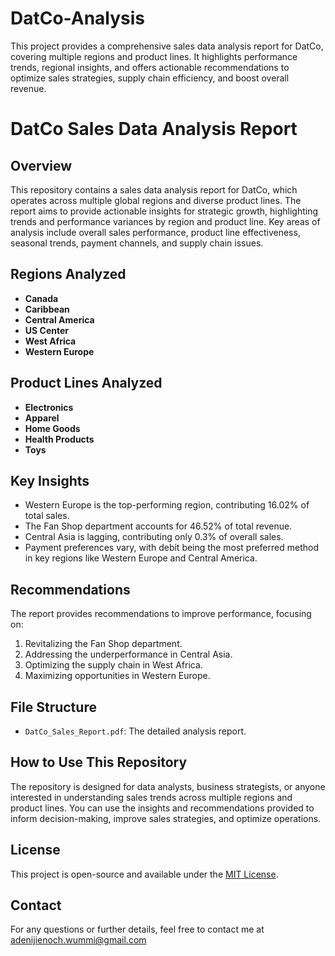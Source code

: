 # DatCo-Analysis
This project provides a comprehensive sales data analysis report for DatCo, covering multiple regions and product lines. It highlights performance trends, regional insights, and offers actionable recommendations to optimize sales strategies, supply chain efficiency, and boost overall revenue.
# DatCo Sales Data Analysis Report

## Overview
This repository contains a sales data analysis report for DatCo, which operates across multiple global regions and diverse product lines. The report aims to provide actionable insights for strategic growth, highlighting trends and performance variances by region and product line. Key areas of analysis include overall sales performance, product line effectiveness, seasonal trends, payment channels, and supply chain issues.

## Regions Analyzed
- **Canada**
- **Caribbean**
- **Central America**
- **US Center**
- **West Africa**
- **Western Europe**

## Product Lines Analyzed
- **Electronics**
- **Apparel**
- **Home Goods**
- **Health Products**
- **Toys**

## Key Insights
- Western Europe is the top-performing region, contributing 16.02% of total sales.
- The Fan Shop department accounts for 46.52% of total revenue.
- Central Asia is lagging, contributing only 0.3% of overall sales.
- Payment preferences vary, with debit being the most preferred method in key regions like Western Europe and Central America.

## Recommendations
The report provides recommendations to improve performance, focusing on:
1. Revitalizing the Fan Shop department.
2. Addressing the underperformance in Central Asia.
3. Optimizing the supply chain in West Africa.
4. Maximizing opportunities in Western Europe.

## File Structure
- `DatCo_Sales_Report.pdf`: The detailed analysis report.

## How to Use This Repository
The repository is designed for data analysts, business strategists, or anyone interested in understanding sales trends across multiple regions and product lines. You can use the insights and recommendations provided to inform decision-making, improve sales strategies, and optimize operations.

## License
This project is open-source and available under the [MIT License](LICENSE).

## Contact
For any questions or further details, feel free to contact me at adenijienoch.wummi@gmail.com
